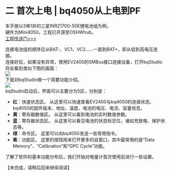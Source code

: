 # 二 首次上电 | bq4050从上电到PF
本手册以3串1并的三星INR21700-50E锂电池组为例。  
硬件为Mini4050，工程已开源至OSHWhub。  
[工程传送门>>>](https://oshwhub.com/autoxsk/mini4050-debug)  

连接电池组的顺序应从BAT-、VC1、VC2……一直到BAT+，即从低到高电压连接。  
连接好后，如果没有异常，使用EV2400的SMBus接口连接设备，打开bqStudio将会看到类似下图的画面：  
![](https://bq4050startup.vercel.app/pages/assets/2-1.jpg)  
下面对bqStudio做一个简要功能介绍。  
![](https://bq4050startup.vercel.app/pages/assets/2-2.jpg)  
bqStudio启动后，界面可以主要分为5区，分别是：  
- **红**：快速状态区。
从这里可以快速查看EV2400与bq4050的连接状态、bq4050的固件版本、地址、温度，电池的电压、电流、容量信息。
- **黄**：寄存器数值区。
从这里可以看到电池的实时数值参数。
- **蓝**：寄存器状态区。
从这里可以看见电池的状态标志位，诸如充放电、保护状态等。
- **绿**：命令区。
这里可以向bq4050发送一些常用指令。
- **紫**：功能区。
这里的按钮用来打开更多的自窗口，其中最常用的是“Data Memory”、“Calibration”和“GPC Cycle”功能。

了解了软件的基本功能分布后，我们开始对电量计首次使用前进行一些设置。  

【未完成，请稍后回来继续阅读】  
